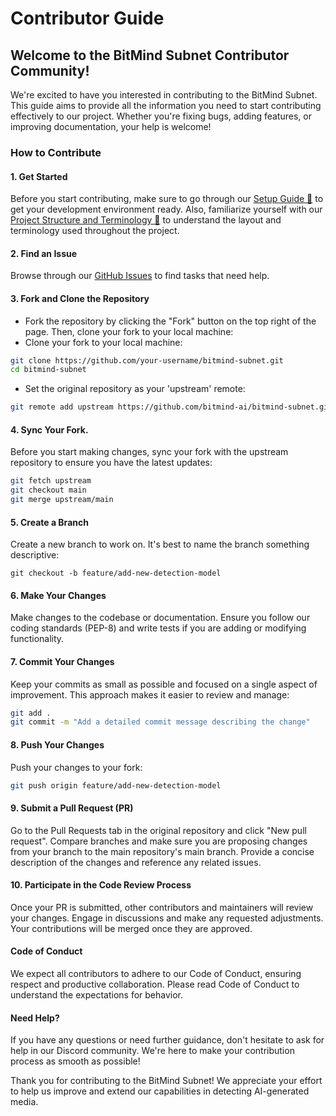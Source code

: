 # Contributor Guide

## Welcome to the BitMind Subnet Contributor Community!

We're excited to have you interested in contributing to the BitMind Subnet. This guide aims to provide all the information you need to start contributing effectively to our project. Whether you're fixing bugs, adding features, or improving documentation, your help is welcome!

### How to Contribute

#### 1. Get Started
Before you start contributing, make sure to go through our [Setup Guide 🔧](docs/Setup.md) to get your development environment ready. Also, familiarize yourself with our [Project Structure and Terminology 📖](docs/Glossary.md) to understand the layout and terminology used throughout the project.

#### 2. Find an Issue
Browse through our [GitHub Issues](https://github.com/bitmind-ai/bitmind-subnet/issues) to find tasks that need help.

#### 3. Fork and Clone the Repository
- Fork the repository by clicking the "Fork" button on the top right of the page. Then, clone your fork to your local machine:
- Clone your fork to your local machine:
```bash
git clone https://github.com/your-username/bitmind-subnet.git
cd bitmind-subnet
```
- Set the original repository as your 'upstream' remote:
```bash
git remote add upstream https://github.com/bitmind-ai/bitmind-subnet.git
```
#### 4. Sync Your Fork.
Before you start making changes, sync your fork with the upstream repository to ensure you have the latest updates:
```bash
git fetch upstream
git checkout main
git merge upstream/main
```

#### 5. Create a Branch
Create a new branch to work on. It's best to name the branch something descriptive:
```
git checkout -b feature/add-new-detection-model
```

#### 6. Make Your Changes
Make changes to the codebase or documentation. Ensure you follow our coding standards (PEP-8) and write tests if you are adding or modifying functionality.

#### 7. Commit Your Changes
Keep your commits as small as possible and focused on a single aspect of improvement. This approach makes it easier to review and manage:
```bash
git add .
git commit -m "Add a detailed commit message describing the change"
```

#### 8. Push Your Changes
Push your changes to your fork:
```bash
git push origin feature/add-new-detection-model
```

####  9. Submit a Pull Request (PR)
Go to the Pull Requests tab in the original repository and click "New pull request". Compare branches and make sure you are proposing changes from your branch to the main repository's main branch. Provide a concise description of the changes and reference any related issues.

#### 10. Participate in the Code Review Process
Once your PR is submitted, other contributors and maintainers will review your changes. Engage in discussions and make any requested adjustments. Your contributions will be merged once they are approved.

#### Code of Conduct
We expect all contributors to adhere to our Code of Conduct, ensuring respect and productive collaboration. Please read Code of Conduct to understand the expectations for behavior.

####  Need Help?
If you have any questions or need further guidance, don't hesitate to ask for help in our Discord community. We're here to make your contribution process as smooth as possible!

Thank you for contributing to the BitMind Subnet! We appreciate your effort to help us improve and extend our capabilities in detecting AI-generated media.